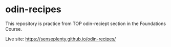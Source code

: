 # odin-recipes

This repository is practice from TOP
odin-reciept section in the Foundations
Course.

Live site: https://senseplenty.github.io/odin-recipes/